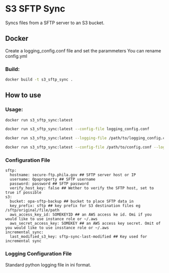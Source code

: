 # S3 SFTP Sync

Syncs files from a SFTP server to an S3 bucket.


## Docker

Create a logging_config.conf file and set the parammeters 
You can rename config.yml 

### Build: 
```sh
docker build -t s3_sftp_sync .
```
## How to use

### Usage:

```sh
docker run s3_sftp_sync:latest
```

```sh
docker run s3_sftp_sync:latest --config-file logging_config.conf
```

```sh
docker run s3_sftp_sync:latest --logging-file /path/to/logging_config.conf
```

```sh
docker run s3_sftp_sync:latest --config-file /path/to/config.conf --logging-file /path/to/logging_config.conf
```

### Configuration File

```
sftp:
  hostname: secure-ftp.phila.gov ## SFTP server host or IP
  username: Opaproperty ## SFTP username
  password: password ## SFTP password
  verify_host_key: false ## Wether to verify the SFTP host, set to true if possible
s3:
  bucket: opa-sftp-backup ## bucket to place SFTP data in
  key_prefix: sftp ## key prefix for S3 destination files eg /sftp/original/file/path
  aws_access_key_id: SOMEKEYID ## an AWS access ke id. Omi if you would like to use instance role or ~/.aws
  aws_secret_access_key: SOMEKEY ## an AWS access key secret. Omit of you would like to use insstance role or ~/.aws
incremental_sync:
  last_modified_s3_key: sftp-sync-last-modified ## Key used for incremental sync
```

### Logging Configuration File

Standard python logging file in ini format.
